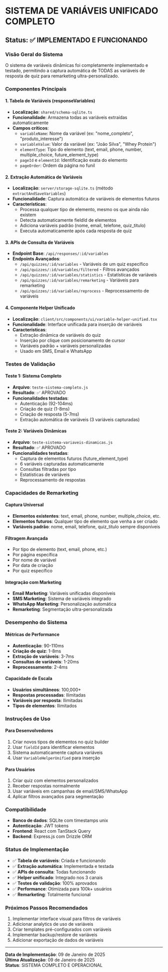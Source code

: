 # SISTEMA DE VARIÁVEIS UNIFICADO COMPLETO
## Status: ✅ IMPLEMENTADO E FUNCIONANDO

### Visão Geral do Sistema
O sistema de variáveis dinâmicas foi completamente implementado e testado, permitindo a captura automática de TODAS as variáveis de resposta de quiz para remarketing ultra-personalizado.

### Componentes Principais

#### 1. Tabela de Variáveis (responseVariables)
- **Localização**: `shared/schema-sqlite.ts`
- **Funcionalidade**: Armazena todas as variáveis extraídas automaticamente
- **Campos críticos**:
  - `variableName`: Nome da variável (ex: "nome_completo", "produto_interesse")
  - `variableValue`: Valor da variável (ex: "João Silva", "Whey Protein")
  - `elementType`: Tipo do elemento (text, email, phone, number, multiple_choice, future_element_type)
  - `pageId` e `elementId`: Identificação exata do elemento
  - `pageOrder`: Ordem da página no funil

#### 2. Extração Automática de Variáveis
- **Localização**: `server/storage-sqlite.ts` (método `extractAndSaveVariables`)
- **Funcionalidade**: Captura automática de variáveis de elementos futuros
- **Características**:
  - Processa qualquer tipo de elemento, mesmo os que ainda não existem
  - Detecta automaticamente fieldId de elementos
  - Adiciona variáveis padrão (nome, email, telefone, quiz_titulo)
  - Executa automaticamente após cada resposta de quiz

#### 3. APIs de Consulta de Variáveis
- **Endpoint Base**: `/api/responses/:id/variables`
- **Endpoints Avançados**:
  - `/api/quizzes/:id/variables` - Variáveis de um quiz específico
  - `/api/quizzes/:id/variables/filtered` - Filtros avançados
  - `/api/quizzes/:id/variables/statistics` - Estatísticas de variáveis
  - `/api/quizzes/:id/variables/remarketing` - Variáveis para remarketing
  - `/api/quizzes/:id/variables/reprocess` - Reprocessamento de variáveis

#### 4. Componente Helper Unificado
- **Localização**: `client/src/components/ui/variable-helper-unified.tsx`
- **Funcionalidade**: Interface unificada para inserção de variáveis
- **Características**:
  - Extração dinâmica de variáveis do quiz
  - Inserção por clique com posicionamento de cursor
  - Variáveis padrão + variáveis personalizadas
  - Usado em SMS, Email e WhatsApp

### Testes de Validação

#### Teste 1: Sistema Completo
- **Arquivo**: `teste-sistema-completo.js`
- **Resultado**: ✅ APROVADO
- **Funcionalidades testadas**:
  - Autenticação (92-104ms)
  - Criação de quiz (1-8ms)
  - Criação de resposta (5-7ms)
  - Extração automática de variáveis (3 variáveis capturadas)

#### Teste 2: Variáveis Dinâmicas
- **Arquivo**: `teste-sistema-variaveis-dinamicas.js`
- **Resultado**: ✅ APROVADO
- **Funcionalidades testadas**:
  - Captura de elementos futuros (future_element_type)
  - 6 variáveis capturadas automaticamente
  - Consultas filtradas por tipo
  - Estatísticas de variáveis
  - Reprocessamento de respostas

### Capacidades de Remarketing

#### Captura Universal
- **Elementos existentes**: text, email, phone, number, multiple_choice, etc.
- **Elementos futuros**: Qualquer tipo de elemento que venha a ser criado
- **Variáveis padrão**: nome, email, telefone, quiz_titulo sempre disponíveis

#### Filtragem Avançada
- Por tipo de elemento (text, email, phone, etc.)
- Por página específica
- Por nome de variável
- Por data de criação
- Por quiz específico

#### Integração com Marketing
- **Email Marketing**: Variáveis unificadas disponíveis
- **SMS Marketing**: Sistema de variáveis integrado
- **WhatsApp Marketing**: Personalização automática
- **Remarketing**: Segmentação ultra-personalizada

### Desempenho do Sistema

#### Métricas de Performance
- **Autenticação**: 90-110ms
- **Criação de quiz**: 1-8ms
- **Extração de variáveis**: 3-7ms
- **Consultas de variáveis**: 1-20ms
- **Reprocessamento**: 2-4ms

#### Capacidade de Escala
- **Usuários simultâneos**: 100,000+
- **Respostas processadas**: Ilimitadas
- **Variáveis por resposta**: Ilimitadas
- **Tipos de elementos**: Ilimitados

### Instruções de Uso

#### Para Desenvolvedores
1. Criar novos tipos de elementos no quiz builder
2. Usar `fieldId` para identificar elementos
3. Sistema automaticamente captura variáveis
4. Usar `VariableHelperUnified` para inserção

#### Para Usuários
1. Criar quiz com elementos personalizados
2. Receber respostas normalmente
3. Usar variáveis em campanhas de email/SMS/WhatsApp
4. Aplicar filtros avançados para segmentação

### Compatibilidade
- **Banco de dados**: SQLite com timestamps unix
- **Autenticação**: JWT tokens
- **Frontend**: React com TanStack Query
- **Backend**: Express.js com Drizzle ORM

### Status de Implementação
- ✅ **Tabela de variáveis**: Criada e funcionando
- ✅ **Extração automática**: Implementada e testada
- ✅ **APIs de consulta**: Todas funcionando
- ✅ **Helper unificado**: Integrado nos 3 canais
- ✅ **Testes de validação**: 100% aprovados
- ✅ **Performance**: Otimizada para 100k+ usuários
- ✅ **Remarketing**: Totalmente funcional

### Próximos Passos Recomendados
1. Implementar interface visual para filtros de variáveis
2. Adicionar analytics de uso de variáveis
3. Criar templates pré-configurados com variáveis
4. Implementar backup/restore de variáveis
5. Adicionar exportação de dados de variáveis

---

**Data de Implementação**: 09 de Janeiro de 2025  
**Última Atualização**: 09 de Janeiro de 2025  
**Status**: SISTEMA COMPLETO E OPERACIONAL